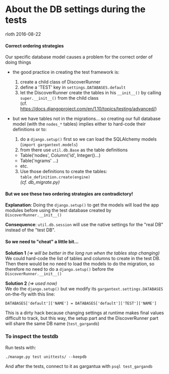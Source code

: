 # About the DB settings during the tests

rloth 2016-08-22

#### Correct ordering strategies

Our specific database model causes a problem for the correct order of doing things

  - the good practice in creating the test framework is:
    1. create a child class of DiscoverRunner
    2. define a 'TEST' key in `settings.DATABASES.default`
    3. let the DiscoverRunner create the tables in his `__init__()` by calling `super.__init__()` from the child class  
     (cf. https://docs.djangoproject.com/en/1.10/topics/testing/advanced/)


  - but we have tables not in the migrations... so creating our full database model (with the `nodes_*` tables) implies either to hard-code their definitions or to:
     1. do a `django.setup()` first so we can load the SQLAlchemy models (`import gargantext.models`)
     2. from there use `util.db.Base` as the table definitions
      - Table('nodes', Column('id', Integer()...)
      - Table('ngrams' ...)
      - etc.
     3. Use those definitions to create the tables:  `table_definition.create(engine)`  
     *(cf. db_migrate.py)*



#### But we see these two ordering strategies are contradictory!

**Explanation**: Doing the `django.setup()` to get the models will load the app modules before using the test database created by `DiscoverRunner.__init__()`

**Consequence**: `util.db.session` will use the native settings for the "real DB" instead of the "test DB".



#### So we need to "cheat" a little bit...

**Solution 1**   *(=> will be better in the long run when the tables stop changing)*  
We could hard-code the list of tables and columns to create in the test DB. Then there would be no need to load the models to do the migration, so therefore no need to do a `django.setup()` before the `DiscoverRunner.__init__()`  


**Solution 2**  *(=> used now)*  
We do the `django.setup()` but we modify its `gargantext.settings.DATABASES` on-the-fly with this line:
```
DATABASES['default']['NAME'] = DATABASES['default']['TEST']['NAME']
```

This is a dirty hack because changing settings at runtime makes final values difficult to track, but this way, the setup part and the DiscoverRunner part will share the same DB name (`test_gargandb`)



### To inspect the testdb

Run tests with:
```
./manage.py test unittests/ --keepdb
```
And after the tests, connect to it as gargantua with `psql test_gargandb`
